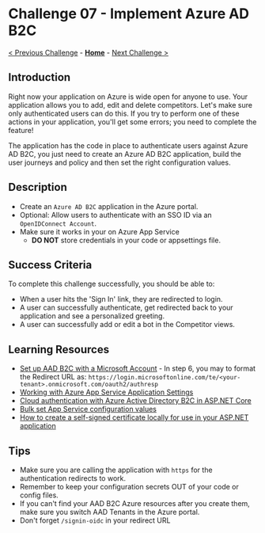 # Challenge 07 - Implement Azure AD B2C

[< Previous Challenge](./Challenge-06.md) - **[Home](../README.md)** - [Next Challenge >](./Challenge-08.md)

## Introduction

Right now your application on Azure is wide open for anyone to use. Your application allows you to add, edit and delete competitors. Let's make sure only authenticated users can do this. If you try to perform one of these actions in your application, you'll get some errors; you need to complete the feature!

The application has the code in place to authenticate users against Azure AD B2C, you just need to create an Azure AD B2C application, build the user journeys and policy and then set the right configuration values.

## Description

- Create an `Azure AD B2C` application in the Azure portal.
- Optional: Allow users to authenticate with an SSO ID via an `OpenIDConnect Account`.
- Make sure it works in your on Azure App Service
  - **DO NOT** store credentials in your code or appsettings file.

## Success Criteria

To complete this challenge successfully, you should be able to:

- When a user hits the 'Sign In' link, they are redirected to login.
- A user can successfully authenticate, get redirected back to your application and see a personalized greeting.
- A user can successfully add or edit a bot in the Competitor views.

## Learning Resources

- [Set up AAD B2C with a Microsoft Account](https://docs.microsoft.com/en-us/azure/active-directory-b2c/active-directory-b2c-setup-msa-app) - In step 6, you may to format the Redirect URL as: `https://login.microsoftonline.com/te/<your-tenant>.onmicrosoft.com/oauth2/authresp`
- [Working with Azure App Service Application Settings](https://blogs.msdn.microsoft.com/cjaliaga/2016/08/10/working-with-azure-app-services-application-settings-and-connection-strings-in-asp-net-core/)
- [Cloud authentication with Azure Active Directory B2C in ASP.NET Core](https://docs.microsoft.com/en-us/aspnet/core/security/authentication/azure-ad-b2c?view=aspnetcore-2.1)
- [Bulk set App Service configuration values](https://learn.microsoft.com/en-us/azure/app-service/configure-common?tabs%253Dcli#edit-app-settings-in-bulk)
- [How to create a self-signed certificate locally for use in your ASP.NET application](https://github.com/dotnet/dotnet-docker/blob/main/samples/run-aspnetcore-https-development.md)

## Tips

- Make sure you are calling the application with `https` for the authentication redirects to work.
- Remember to keep your configuration secrets OUT of your code or config files.
- If you can't find your AAD B2C Azure resources after you create them, make sure you switch AAD Tenants in the Azure portal.
- Don't forget `/signin-oidc` in your redirect URL
